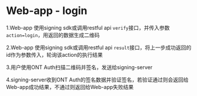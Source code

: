 # Web-app - login

1.Web-app 使用signing sdk或调用restful api `verify`接口，并传入参数`action=login`，用返回的数据生成二维码

2.Web-app 使用signing sdk或调用restful api `result`接口，将上一步成功返回的id作为参数传入，轮询该action的执行结果

3.用户使用ONT Auth扫描二维码并签名，发送给signing-server

4.signing-server收到ONT Auth的签名数据并验证签名，若验证通过则会返回给Web-app成功结果，不通过则返回给Web-app失败结果